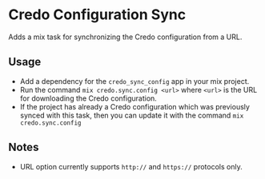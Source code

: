 # Credo Configuration Sync

Adds a mix task for synchronizing the Credo configuration from a URL.

## Usage

* Add a dependency for the `credo_sync_config` app in your mix project.
* Run the command `mix credo.sync.config <url>` where `<url>` is the URL for
  downloading the Credo configuration.
* If the project has already a Credo configuration which was previously synced
  with this task, then you can update it with the command `mix credo.sync.config`

## Notes

* URL option currently supports `http://` and `https://` protocols only.

